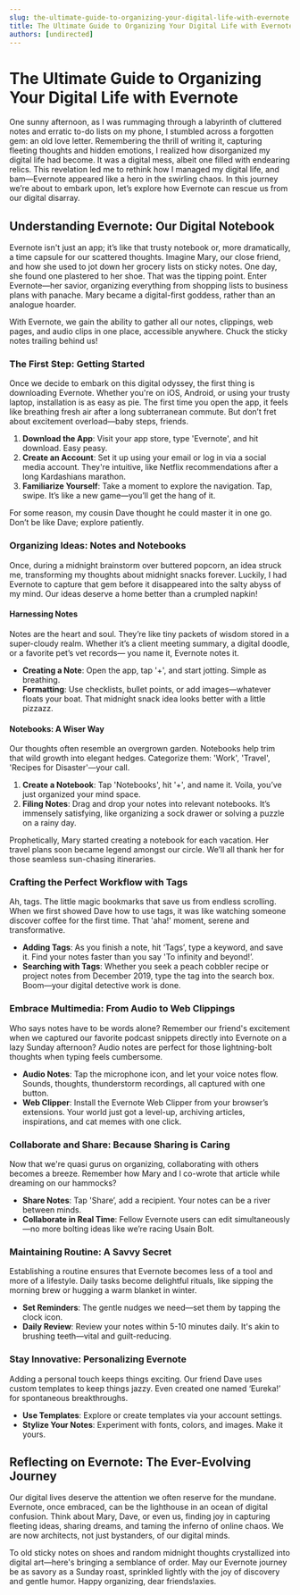 ```yaml
---
slug: the-ultimate-guide-to-organizing-your-digital-life-with-evernote
title: The Ultimate Guide to Organizing Your Digital Life with Evernote
authors: [undirected]
---
```



# The Ultimate Guide to Organizing Your Digital Life with Evernote

One sunny afternoon, as I was rummaging through a labyrinth of cluttered notes and erratic to-do lists on my phone, I stumbled across a forgotten gem: an old love letter. Remembering the thrill of writing it, capturing fleeting thoughts and hidden emotions, I realized how disorganized my digital life had become. It was a digital mess, albeit one filled with endearing relics. This revelation led me to rethink how I managed my digital life, and bam—Evernote appeared like a hero in the swirling chaos. In this journey we’re about to embark upon, let’s explore how Evernote can rescue us from our digital disarray.

## Understanding Evernote: Our Digital Notebook

Evernote isn't just an app; it’s like that trusty notebook or, more dramatically, a time capsule for our scattered thoughts. Imagine Mary, our close friend, and how she used to jot down her grocery lists on sticky notes. One day, she found one plastered to her shoe. That was the tipping point. Enter Evernote—her savior, organizing everything from shopping lists to business plans with panache. Mary became a digital-first goddess, rather than an analogue hoarder. 

With Evernote, we gain the ability to gather all our notes, clippings, web pages, and audio clips in one place, accessible anywhere. Chuck the sticky notes trailing behind us!

### The First Step: Getting Started

Once we decide to embark on this digital odyssey, the first thing is downloading Evernote. Whether you're on iOS, Android, or using your trusty laptop, installation is as easy as pie. The first time you open the app, it feels like breathing fresh air after a long subterranean commute. But don’t fret about excitement overload—baby steps, friends.

1. **Download the App**: Visit your app store, type 'Evernote', and hit download. Easy peasy.
2. **Create an Account**: Set it up using your email or log in via a social media account. They're intuitive, like Netflix recommendations after a long Kardashians marathon.
3. **Familiarize Yourself**: Take a moment to explore the navigation. Tap, swipe. It’s like a new game—you’ll get the hang of it.

For some reason, my cousin Dave thought he could master it in one go. Don’t be like Dave; explore patiently.

### Organizing Ideas: Notes and Notebooks

Once, during a midnight brainstorm over buttered popcorn, an idea struck me, transforming my thoughts about midnight snacks forever. Luckily, I had Evernote to capture that gem before it disappeared into the salty abyss of my mind. Our ideas deserve a home better than a crumpled napkin!

#### Harnessing Notes

Notes are the heart and soul. They’re like tiny packets of wisdom stored in a super-cloudy realm. Whether it’s a client meeting summary, a digital doodle, or a favorite pet’s vet records— you name it, Evernote notes it.

- **Creating a Note**: Open the app, tap '+', and start jotting. Simple as breathing.
- **Formatting**: Use checklists, bullet points, or add images—whatever floats your boat. That midnight snack idea looks better with a little pizzazz.

#### Notebooks: A Wiser Way

Our thoughts often resemble an overgrown garden. Notebooks help trim that wild growth into elegant hedges. Categorize them: 'Work', 'Travel', 'Recipes for Disaster'—your call.

1. **Create a Notebook**: Tap 'Notebooks', hit '+', and name it. Voila, you’ve just organized your mind space.
2. **Filing Notes**: Drag and drop your notes into relevant notebooks. It’s immensely satisfying, like organizing a sock drawer or solving a puzzle on a rainy day.

Prophetically, Mary started creating a notebook for each vacation. Her travel plans soon became legend amongst our circle. We’ll all thank her for those seamless sun-chasing itineraries.

### Crafting the Perfect Workflow with Tags

Ah, tags. The little magic bookmarks that save us from endless scrolling. When we first showed Dave how to use tags, it was like watching someone discover coffee for the first time. That 'aha!' moment, serene and transformative.

- **Adding Tags**: As you finish a note, hit ‘Tags’, type a keyword, and save it. Find your notes faster than you say 'To infinity and beyond!’.
- **Searching with Tags**: Whether you seek a peach cobbler recipe or project notes from December 2019, type the tag into the search box. Boom—your digital detective work is done.

### Embrace Multimedia: From Audio to Web Clippings

Who says notes have to be words alone? Remember our friend's excitement when we captured our favorite podcast snippets directly into Evernote on a lazy Sunday afternoon? Audio notes are perfect for those lightning-bolt thoughts when typing feels cumbersome.

- **Audio Notes**: Tap the microphone icon, and let your voice notes flow. Sounds, thoughts, thunderstorm recordings, all captured with one button.
- **Web Clipper**: Install the Evernote Web Clipper from your browser’s extensions. Your world just got a level-up, archiving articles, inspirations, and cat memes with one click.

### Collaborate and Share: Because Sharing is Caring

Now that we're quasi gurus on organizing, collaborating with others becomes a breeze. Remember how Mary and I co-wrote that article while dreaming on our hammocks? 

- **Share Notes**: Tap 'Share’, add a recipient. Your notes can be a river between minds.
- **Collaborate in Real Time**: Fellow Evernote users can edit simultaneously—no more bolting ideas like we’re racing Usain Bolt.

### Maintaining Routine: A Savvy Secret

Establishing a routine ensures that Evernote becomes less of a tool and more of a lifestyle. Daily tasks become delightful rituals, like sipping the morning brew or hugging a warm blanket in winter.

- **Set Reminders**: The gentle nudges we need—set them by tapping the clock icon.
- **Daily Review**: Review your notes within 5-10 minutes daily. It's akin to brushing teeth—vital and guilt-reducing.

### Stay Innovative: Personalizing Evernote 

Adding a personal touch keeps things exciting. Our friend Dave uses custom templates to keep things jazzy. Even created one named ‘Eureka!’ for spontaneous breakthroughs.

- **Use Templates**: Explore or create templates via your account settings.
- **Stylize Your Notes**: Experiment with fonts, colors, and images. Make it yours.

## Reflecting on Evernote: The Ever-Evolving Journey

Our digital lives deserve the attention we often reserve for the mundane. Evernote, once embraced, can be the lighthouse in an ocean of digital confusion. Think about Mary, Dave, or even us, finding joy in capturing fleeting ideas, sharing dreams, and taming the inferno of online chaos. We are now architects, not just bystanders, of our digital minds.

To old sticky notes on shoes and random midnight thoughts crystallized into digital art—here's bringing a semblance of order. May our Evernote journey be as savory as a Sunday roast, sprinkled lightly with the joy of discovery and gentle humor. Happy organizing, dear friends!axies.